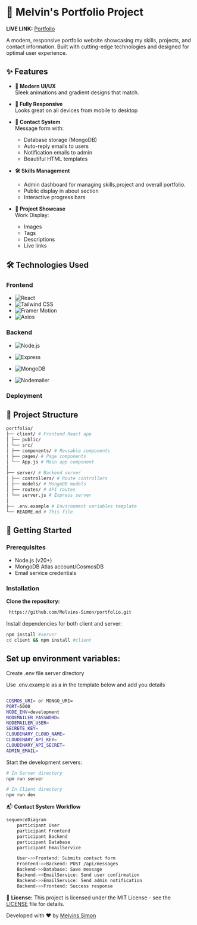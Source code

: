 # 🌟 Melvin's Portfolio Project

**LIVE LINK:** [Portfolio]()

A modern, responsive portfolio website showcasing my skills, projects, and contact information. Built with cutting-edge technologies and designed for optimal user experience.

## ✨ Features

- **🚀 Modern UI/UX**  
  Sleek animations and gradient designs that match.

- **📱 Fully Responsive**  
  Looks great on all devices from mobile to desktop

- **📨 Contact System**  
  Message form with:

  - Database storage (MongoDB)
  - Auto-reply emails to users
  - Notification emails to admin
  - Beautiful HTML templates

- **🛠️ Skills Management**

  - Admin dashboard for managing skills,project and overall portfolio.
  - Public display in about section
  - Interactive progress bars

- **📂 Project Showcase**  
  Work Display:
  - Images
  - Tags
  - Descriptions
  - Live links

## 🛠️ Technologies Used

### Frontend

- ![React](https://img.shields.io/badge/-React-61DAFB?logo=react&logoColor=white)
- ![Tailwind CSS](https://img.shields.io/badge/-Tailwind_CSS-38B2AC?logo=tailwind-css&logoColor=white)
- ![Framer Motion](https://img.shields.io/badge/-Framer_Motion-0055FF?logo=framer&logoColor=white)
- ![Axios](https://img.shields.io/badge/-Axios-5A29E4?logo=axios&logoColor=white)

### Backend

- ![Node.js](https://img.shields.io/badge/-Node.js-339933?logo=node.js&logoColor=white)
- ![Express](https://img.shields.io/badge/-Express-000000?logo=express&logoColor=white)

- ![MongoDB](https://img.shields.io/badge/-MongoDB-47A248?logo=mongodb&logoColor=white)
- ![Nodemailer](https://img.shields.io/badge/-Nodemailer-339933?logo=mail.ru&logoColor=white)

### Deployment

## 📂 Project Structure

```bash
portfolio/
├── client/ # Frontend React app
│ ├── public/
│ └── src/
│ ├── components/ # Reusable components
│ ├── pages/ # Page components
│ └── App.js # Main app component
│
├── server/ # Backend server
│ ├── controllers/ # Route controllers
│ ├── models/ # MongoDB models
│ ├── routes/ # API routes
│ └── server.js # Express server
│
├── .env.example # Environment variables template
└── README.md # This file
```

## 🚀 Getting Started

### Prerequisites

- Node.js (v20+)
- MongoDB Atlas account/CosmosDB
- Email service credentials

### Installation

**Clone the repository:**

```bash
 https://github.com/Melvins-Simon/portfolio.git
```

Install dependencies for both client and server:

```bash
npm install #server
cd client && npm install #client
```

## **Set up environment variables:**

Create .env file server directory

Use .env.example as a in the template below and add you details

```bash

COSMOS_URI= or MONGO_URI=
PORT=5000
NODE_ENV=development
NODEMAILER_PASSWORD=
NODEMAILER_USER=
SECRETE_KEY=
CLOUDINARY_CLOUD_NAME=
CLOUDINARY_API_KEY=
CLOUDINARY_API_SECRET=
ADMIN_EMAIL=
```

Start the development servers:

```bash
# In Server directory
npm run server

# In Client directory
npm run dev
```

📬 **Contact System Workflow**

```bash
sequenceDiagram
    participant User
    participant Frontend
    participant Backend
    participant Database
    participant EmailService

    User->>Frontend: Submits contact form
    Frontend->>Backend: POST /api/messages
    Backend->>Database: Save message
    Backend->>EmailService: Send user confirmation
    Backend->>EmailService: Send admin notification
    Backend->>Frontend: Success response
```

📜 **License:**
This project is licensed under the MIT License - see the [LICENSE](LICENSE) file for details.

Developed with ❤️ by [Melvins Simon](https://github.com/Melvins-Simon)
